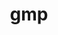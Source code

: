 ---
title: "gmp"
layout: cache
categories: [package, develop-2024-06-16]
meta: {"versions": ["6.3.0"], "compilers": ["cce@=15.0.1", "gcc@=10.2.1", "gcc@=10.3.0", "gcc@=11.4.0", "gcc@=12.3.0", "gcc@=7.3.1", "gcc@=7.5.0", "gcc@=9.4.0", "oneapi@=2024.0.0"], "oss": ["amzn2", "centos7", "rhel8", "sle_hpc15", "ubuntu18.04", "ubuntu20.04", "ubuntu22.04"], "platforms": ["linux"], "targets": ["aarch64", "neoverse_n1", "neoverse_v1", "neoverse_v2", "ppc64le", "x86_64_v3", "x86_64_v4", "zen4"], "stacks": ["aws-isc", "aws-isc-aarch64", "aws-pcluster-neoverse_v1", "aws-pcluster-x86_64_v4", "developer-tools-manylinux2014", "e4s", "e4s-cray-rhel", "e4s-cray-sles", "e4s-neoverse-v2", "e4s-neoverse_v1", "e4s-oneapi", "e4s-power", "radiuss", "root", "tutorial"], "num_specs": 17, "num_specs_by_stack": {"root": 17, "e4s-power": 1, "aws-isc-aarch64": 2, "e4s-neoverse-v2": 1, "e4s-neoverse_v1": 2, "e4s-oneapi": 1, "tutorial": 1, "e4s": 1, "radiuss": 1, "aws-isc": 1, "developer-tools-manylinux2014": 1, "aws-pcluster-x86_64_v4": 2, "e4s-cray-rhel": 1, "aws-pcluster-neoverse_v1": 2, "e4s-cray-sles": 1}}
spec_details: [{"hash": "y6tuzgbx2ueq7kbbeeievyum3e3qsxpt", "compiler": "gcc@=9.4.0", "versions": ["6.3.0"], "os": "ubuntu20.04", "platform": "linux", "target": "ppc64le", "variants": ["build_system=autotools", "+cxx", "libs=shared,static"], "stacks": ["root", "e4s-power"], "size": "-", "tarball": "https://binaries.spack.io/releases/develop-2024-06-16/build_cache/linux-ubuntu20.04-ppc64le/gcc-9.4.0/gmp-6.3.0/linux-ubuntu20.04-ppc64le-gcc-9.4.0-gmp-6.3.0-y6tuzgbx2ueq7kbbeeievyum3e3qsxpt.spack"}, {"hash": "nopqclk5jgqbrywtvluoe3wcchqotwkk", "compiler": "gcc@=7.3.1", "versions": ["6.3.0"], "os": "amzn2", "platform": "linux", "target": "neoverse_n1", "variants": ["build_system=autotools", "+cxx", "libs=shared,static"], "stacks": ["aws-isc-aarch64", "root"], "size": "-", "tarball": "https://binaries.spack.io/releases/develop-2024-06-16/build_cache/linux-amzn2-neoverse_n1/gcc-7.3.1/gmp-6.3.0/linux-amzn2-neoverse_n1-gcc-7.3.1-gmp-6.3.0-nopqclk5jgqbrywtvluoe3wcchqotwkk.spack"}, {"hash": "xdnqw4i3jz3rlwkcoo6ihl5joxuskse6", "compiler": "gcc@=11.4.0", "versions": ["6.3.0"], "os": "ubuntu22.04", "platform": "linux", "target": "neoverse_v2", "variants": ["build_system=autotools", "+cxx", "libs=shared,static"], "stacks": ["e4s-neoverse-v2", "root"], "size": "-", "tarball": "https://binaries.spack.io/releases/develop-2024-06-16/build_cache/linux-ubuntu22.04-neoverse_v2/gcc-11.4.0/gmp-6.3.0/linux-ubuntu22.04-neoverse_v2-gcc-11.4.0-gmp-6.3.0-xdnqw4i3jz3rlwkcoo6ihl5joxuskse6.spack"}, {"hash": "q4qod3gff6aizk52eed62rrcxzt4bnly", "compiler": "gcc@=11.4.0", "versions": ["6.3.0"], "os": "ubuntu22.04", "platform": "linux", "target": "neoverse_v1", "variants": ["build_system=autotools", "+cxx", "libs=shared,static"], "stacks": ["e4s-neoverse_v1", "root"], "size": "-", "tarball": "https://binaries.spack.io/releases/develop-2024-06-16/build_cache/linux-ubuntu22.04-neoverse_v1/gcc-11.4.0/gmp-6.3.0/linux-ubuntu22.04-neoverse_v1-gcc-11.4.0-gmp-6.3.0-q4qod3gff6aizk52eed62rrcxzt4bnly.spack"}, {"hash": "7tdetyxpjpoobros3e44lofmthzvul65", "compiler": "oneapi@=2024.0.0", "versions": ["6.3.0"], "os": "ubuntu22.04", "platform": "linux", "target": "x86_64_v3", "variants": ["build_system=autotools", "+cxx", "libs=shared,static"], "stacks": ["root", "e4s-oneapi"], "size": "-", "tarball": "https://binaries.spack.io/releases/develop-2024-06-16/build_cache/linux-ubuntu22.04-x86_64_v3/oneapi-2024.0.0/gmp-6.3.0/linux-ubuntu22.04-x86_64_v3-oneapi-2024.0.0-gmp-6.3.0-7tdetyxpjpoobros3e44lofmthzvul65.spack"}, {"hash": "5mnpjvuj63cjnnst6ev6juumn2pxti4q", "compiler": "gcc@=11.4.0", "versions": ["6.3.0"], "os": "ubuntu22.04", "platform": "linux", "target": "x86_64_v3", "variants": ["build_system=autotools", "+cxx", "libs=shared,static"], "stacks": ["tutorial", "root", "e4s"], "size": "-", "tarball": "https://binaries.spack.io/releases/develop-2024-06-16/build_cache/linux-ubuntu22.04-x86_64_v3/gcc-11.4.0/gmp-6.3.0/linux-ubuntu22.04-x86_64_v3-gcc-11.4.0-gmp-6.3.0-5mnpjvuj63cjnnst6ev6juumn2pxti4q.spack"}, {"hash": "p55d4ahym2ku4jwxjigydrby73k7kcqp", "compiler": "gcc@=7.5.0", "versions": ["6.3.0"], "os": "ubuntu18.04", "platform": "linux", "target": "x86_64_v3", "variants": ["build_system=autotools", "+cxx", "libs=shared,static"], "stacks": ["root", "radiuss"], "size": "-", "tarball": "https://binaries.spack.io/releases/develop-2024-06-16/build_cache/linux-ubuntu18.04-x86_64_v3/gcc-7.5.0/gmp-6.3.0/linux-ubuntu18.04-x86_64_v3-gcc-7.5.0-gmp-6.3.0-p55d4ahym2ku4jwxjigydrby73k7kcqp.spack"}, {"hash": "vutcanjad42mfo3mst75w5z3yc3cgh5i", "compiler": "gcc@=7.3.1", "versions": ["6.3.0"], "os": "amzn2", "platform": "linux", "target": "x86_64_v3", "variants": ["build_system=autotools", "+cxx", "libs=shared,static"], "stacks": ["root", "aws-isc"], "size": "-", "tarball": "https://binaries.spack.io/releases/develop-2024-06-16/build_cache/linux-amzn2-x86_64_v3/gcc-7.3.1/gmp-6.3.0/linux-amzn2-x86_64_v3-gcc-7.3.1-gmp-6.3.0-vutcanjad42mfo3mst75w5z3yc3cgh5i.spack"}, {"hash": "fvjmh245hxtbvnm3rm6i4ggihbfla62l", "compiler": "gcc@=10.2.1", "versions": ["6.3.0"], "os": "centos7", "platform": "linux", "target": "x86_64_v3", "variants": ["build_system=autotools", "+cxx", "libs=shared,static"], "stacks": ["developer-tools-manylinux2014", "root"], "size": "-", "tarball": "https://binaries.spack.io/releases/develop-2024-06-16/build_cache/linux-centos7-x86_64_v3/gcc-10.2.1/gmp-6.3.0/linux-centos7-x86_64_v3-gcc-10.2.1-gmp-6.3.0-fvjmh245hxtbvnm3rm6i4ggihbfla62l.spack"}, {"hash": "cehhxd65kuzymeiugg47clnzdcyo5rbo", "compiler": "gcc@=12.3.0", "versions": ["6.3.0"], "os": "amzn2", "platform": "linux", "target": "x86_64_v4", "variants": ["build_system=autotools", "+cxx", "libs=shared,static"], "stacks": ["root", "aws-pcluster-x86_64_v4"], "size": "-", "tarball": "https://binaries.spack.io/releases/develop-2024-06-16/build_cache/linux-amzn2-x86_64_v4/gcc-12.3.0/gmp-6.3.0/linux-amzn2-x86_64_v4-gcc-12.3.0-gmp-6.3.0-cehhxd65kuzymeiugg47clnzdcyo5rbo.spack"}, {"hash": "ichkdpkxuvihrdx4wchtsaqlr4bighnd", "compiler": "gcc@=7.3.1", "versions": ["6.3.0"], "os": "amzn2", "platform": "linux", "target": "aarch64", "variants": ["build_system=autotools", "+cxx", "libs=shared,static"], "stacks": ["aws-isc-aarch64", "root"], "size": "-", "tarball": "https://binaries.spack.io/releases/develop-2024-06-16/build_cache/linux-amzn2-aarch64/gcc-7.3.1/gmp-6.3.0/linux-amzn2-aarch64-gcc-7.3.1-gmp-6.3.0-ichkdpkxuvihrdx4wchtsaqlr4bighnd.spack"}, {"hash": "c63eejnlhx45b6pv4hkm6ayosttxxmkb", "compiler": "cce@=15.0.1", "versions": ["6.3.0"], "os": "rhel8", "platform": "linux", "target": "zen4", "variants": ["build_system=autotools", "+cxx", "libs=shared,static"], "stacks": ["root", "e4s-cray-rhel"], "size": "-", "tarball": "https://binaries.spack.io/releases/develop-2024-06-16/build_cache/linux-rhel8-zen4/cce-15.0.1/gmp-6.3.0/linux-rhel8-zen4-cce-15.0.1-gmp-6.3.0-c63eejnlhx45b6pv4hkm6ayosttxxmkb.spack"}, {"hash": "afi7tbr4xlwdegx6cudifmvstynxdpwd", "compiler": "gcc@=12.3.0", "versions": ["6.3.0"], "os": "amzn2", "platform": "linux", "target": "neoverse_v1", "variants": ["build_system=autotools", "+cxx", "libs=shared,static"], "stacks": ["root", "aws-pcluster-neoverse_v1"], "size": "-", "tarball": "https://binaries.spack.io/releases/develop-2024-06-16/build_cache/linux-amzn2-neoverse_v1/gcc-12.3.0/gmp-6.3.0/linux-amzn2-neoverse_v1-gcc-12.3.0-gmp-6.3.0-afi7tbr4xlwdegx6cudifmvstynxdpwd.spack"}, {"hash": "j6vimwlqannxbsfucmxjfseu2izit4ha", "compiler": "gcc@=12.3.0", "versions": ["6.3.0"], "os": "amzn2", "platform": "linux", "target": "neoverse_n1", "variants": ["build_system=autotools", "+cxx", "libs=shared,static"], "stacks": ["root", "aws-pcluster-neoverse_v1"], "size": "-", "tarball": "https://binaries.spack.io/releases/develop-2024-06-16/build_cache/linux-amzn2-neoverse_n1/gcc-12.3.0/gmp-6.3.0/linux-amzn2-neoverse_n1-gcc-12.3.0-gmp-6.3.0-j6vimwlqannxbsfucmxjfseu2izit4ha.spack"}, {"hash": "akroql2rw4d6wbb2744sca27ckyzhtx5", "compiler": "gcc@=10.3.0", "versions": ["6.3.0"], "os": "sle_hpc15", "platform": "linux", "target": "x86_64_v4", "variants": ["build_system=autotools", "+cxx", "libs=shared,static"], "stacks": ["root", "e4s-cray-sles"], "size": "-", "tarball": "https://binaries.spack.io/releases/develop-2024-06-16/build_cache/linux-sle_hpc15-x86_64_v4/gcc-10.3.0/gmp-6.3.0/linux-sle_hpc15-x86_64_v4-gcc-10.3.0-gmp-6.3.0-akroql2rw4d6wbb2744sca27ckyzhtx5.spack"}, {"hash": "7vvgu34tlsirvaa2e3s57wmosoh3lyjq", "compiler": "gcc@=11.4.0", "versions": ["6.3.0"], "os": "ubuntu22.04", "platform": "linux", "target": "neoverse_v1", "variants": ["build_system=autotools", "+cxx", "libs=shared,static"], "stacks": ["e4s-neoverse_v1", "root"], "size": "-", "tarball": "https://binaries.spack.io/releases/develop-2024-06-16/build_cache/linux-ubuntu22.04-neoverse_v1/gcc-11.4.0/gmp-6.3.0/linux-ubuntu22.04-neoverse_v1-gcc-11.4.0-gmp-6.3.0-7vvgu34tlsirvaa2e3s57wmosoh3lyjq.spack"}, {"hash": "an6fro7ogucfe72lk6fvb7jkztxlaixp", "compiler": "gcc@=12.3.0", "versions": ["6.3.0"], "os": "amzn2", "platform": "linux", "target": "x86_64_v3", "variants": ["build_system=autotools", "+cxx", "libs=shared,static"], "stacks": ["root", "aws-pcluster-x86_64_v4"], "size": "-", "tarball": "https://binaries.spack.io/releases/develop-2024-06-16/build_cache/linux-amzn2-x86_64_v3/gcc-12.3.0/gmp-6.3.0/linux-amzn2-x86_64_v3-gcc-12.3.0-gmp-6.3.0-an6fro7ogucfe72lk6fvb7jkztxlaixp.spack"}]
---